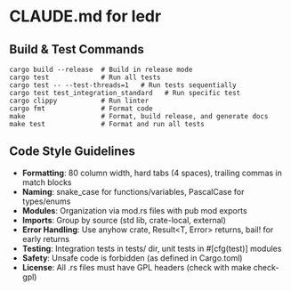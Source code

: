 # CLAUDE.md for ledr

## Build & Test Commands
```
cargo build --release  # Build in release mode
cargo test             # Run all tests
cargo test -- --test-threads=1   # Run tests sequentially
cargo test test_integration_standard   # Run specific test
cargo clippy           # Run linter
cargo fmt              # Format code
make                   # Format, build release, and generate docs
make test              # Format and run all tests
```

## Code Style Guidelines
- **Formatting**: 80 column width, hard tabs (4 spaces), trailing commas in match blocks
- **Naming**: snake_case for functions/variables, PascalCase for types/enums
- **Modules**: Organization via mod.rs files with pub mod exports
- **Imports**: Group by source (std lib, crate-local, external)
- **Error Handling**: Use anyhow crate, Result<T, Error> returns, bail! for early returns
- **Testing**: Integration tests in tests/ dir, unit tests in #[cfg(test)] modules
- **Safety**: Unsafe code is forbidden (as defined in Cargo.toml)
- **License**: All .rs files must have GPL headers (check with make check-gpl)